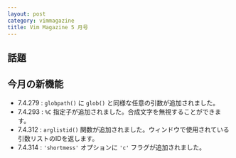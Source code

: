 ```yaml
---
layout: post
category: vimmagazine
title: Vim Magazine 5 月号
---
```


## 話題

## 今月の新機能

- 7.4.279 : `globpath()` に `glob()` と同様な任意の引数が追加されました。
- 7.4.293 : `%C` 指定子が追加されました。合成文字を無視することができます。
- 7.4.312 : `arglistid()` 関数が追加されました。ウィンドウで使用されている引数リストのIDを返します。
- 7.4.314 : `'shortmess'` オプションに `'c'` フラグが追加されました。
